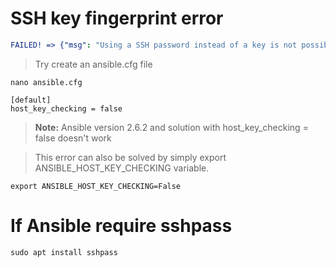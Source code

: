 # SSH key fingerprint error

```YAML
FAILED! => {"msg": "Using a SSH password instead of a key is not possible because Host Key checking is enabled and sshpass does not support this.  Please add this host's fingerprint to your known_hosts file to manage this host."}
```

> Try create an ansible.cfg file

```shell
nano ansible.cfg
```

```shell
[default]
host_key_checking = false
```

> **Note:** Ansible version 2.6.2 and solution with host_key_checking = false doesn't work

> This error can also be solved by simply export ANSIBLE_HOST_KEY_CHECKING variable.

```shell
export ANSIBLE_HOST_KEY_CHECKING=False
```

# If Ansible require sshpass

```shell
sudo apt install sshpass
```